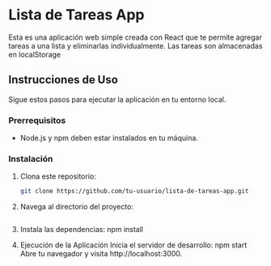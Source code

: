 # Lista de Tareas App

Esta es una aplicación web simple creada con React que te permite agregar tareas a una lista y eliminarlas individualmente. Las tareas son almacenadas en localStorage

## Instrucciones de Uso

Sigue estos pasos para ejecutar la aplicación en tu entorno local.

### Prerrequisitos

- Node.js y npm deben estar instalados en tu máquina.

### Instalación

1. Clona este repositorio:

   ```bash
   git clone https://github.com/tu-usuario/lista-de-tareas-app.git
2. Navega al directorio del proyecto:

   ```cd react-color-storage-app
3. Instala las dependencias:
    npm install

4. Ejecución de la Aplicación
    Inicia el servidor de desarrollo:
                        npm start
Abre tu navegador y visita http://localhost:3000.
